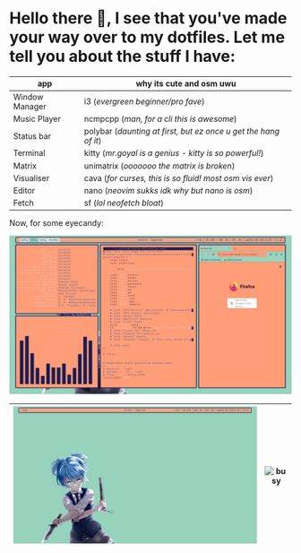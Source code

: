 # Hello there :wave:, I see that you've made your way over to my dotfiles. Let me tell you about the stuff I have:

| app            | why its cute and osm uwu                                        |
|----------------|-----------------------------------------------------------------|
| Window Manager | i3 (*evergreen beginner/pro fave*)                              |
| Music Player   | ncmpcpp (*man, for a cli this is awesome*)                      |
| Status bar     | polybar (*daunting at first, but ez once u get the hang of it*) |
| Terminal       | kitty (*mr.goyal is a genius - kitty is so powerful!*)          |
| Matrix         | unimatrix (*ooooooo the matrix is broken*)                      |
| Visualiser     | cava (*for curses, this is so fluid! most osm vis ever*)        |
| Editor         | nano (*neovim sukks idk why but nano is osm*)                   |
| Fetch          | sf (*lol neofetch bloat*)                                       |

Now, for some eyecandy:

![busy](https://github.com/guruprasadah/dots/blob/72b2a6b47a82f04518ee85e95a95a5ba61eccc07/assets/busy-screeenshot.png)

| ![busy](https://github.com/guruprasadah/dots/blob/master/assets/home-image.png?raw=true) | ![busy](https://github.com/guruprasadah/dots/blob/master/Pictures/walls/nagisa-best.png?raw=true) |
|------------------------------------------------------------------------------------------------|------------------------------------------------------------------------------------------------|

